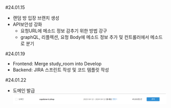 #24.01.15
- 랜덤 방 입장 브랜치 생성
- API보안성 강화
    - 요청URL에 메소드 정보 감추기 위한 방법 강구
    - graphQL, 리플렉션, 요청 Body에 메소드 정보 추가 및 컨트롤러에서 메소드로 분기

#24.01.19
- Frontend: Merge study_room into Develop
- Backend: JIRA 스프린트 작성 및 코드 템플릿 작성

#24.01.22
- 도메인 발급
![1.png](./1.png)
